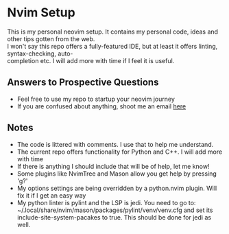 # Nvim Setup
This is my personal neovim setup. It contains my personal code, ideas and other tips gotten from the web. </br>
I won't say this repo offers a fully-featured IDE, but at least it offers linting, syntax-checking, auto- </br>
completion etc. I will add more with time if I feel it is useful. 

## Answers to Prospective Questions
- Feel free to use my repo to startup your neovim journey
- If you are confused about anything, shoot me an email [here](mailto:nkcemeka@gmail.com)

## Notes
- The code is littered with comments. I use that to help me understand. 
- The current repo offers functionality for Python and C++. I will add more with time
- If there is anything I should include that will be of help, let me know!
- Some plugins like NvimTree and Mason allow you get help by pressing 'g?'
- My options settings are being overridden by a python.nvim plugin. Will fix it if I get an easy way
- My python linter is pylint and the LSP is jedi. You need to go to: ~/.local/share/nvim/mason/packages/pylint/venv/venv.cfg and set its include-site-system-pacakes to true. This should be done for jedi as well.
